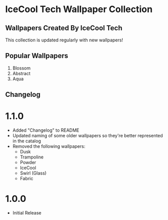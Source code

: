 # IceCool Tech Wallpaper Collection
## Wallpapers Created By IceCool Tech

This collection is updated regularly with new wallpapers!

## Popular Wallpapers

1) Blossom
2) Abstract
3) Aqua

## Changelog

# 1.1.0
- Added "Changelog" to README
- Updated naming of some older wallpapers so they're better represented in the catalog
- Removed the following wallpapers:
  - Dusk
  - Trampoline
  - Powder
  - IceCool
  - Swirl (Glass)
  - Fabric
 

# 1.0.0
- Initial Release

